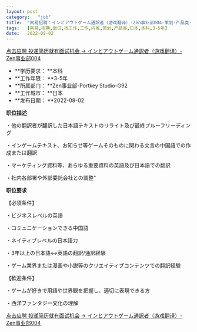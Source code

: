 ```yaml
---
layout:	post
category:	"job"
title:	"网易招聘：インとアウトゲーム通訳者（游戏翻译）-Zen事业部004-策划-产品类-日本本科3-5年"
tags:	[网易,招聘,面试,找工作,工作,内推,策划,产品类,日本,本科,3-5年]
date:	2022-08-02
---
```


[点击应聘 投递简历就有面试机会 ->  インとアウトゲーム通訳者（游戏翻译）-Zen事业部004](http://mobile.bole.netease.com/bole/boleDetail?id=41984&employeeId=346f03c3cda5f04c&key=all)



- **学历要求： **本科
- **工作年限： **3-5年
- **所属部门： **Zen事业部-Portkey Studio-G92
- **工作城市： **日本
- **发布日期： **2022-08-02



**职位描述**

・他の翻訳者が翻訳した日本語テキストのリライト及び最終プルーフリーディング

・インゲームテキスト、お知らせ等ゲームそのものに関わる文言の中国語での作成または翻訳

・マーケティング資料等、あらゆる重要資料の英語及び日本語での翻訳

・社内各部署や外部委託会社との調整"





**职位要求**

【必須条件】

・ビジネスレベルの英語

・コミュニケーションできる中国語

・ネイティブレベルの日本語力

・3年以上の日本語↔︎英語の翻訳/通訳経験

・ゲーム業界または漫画や小説等のクリエイティブコンテンツでの翻訳経験



【歓迎条件】

・ゲームが好きで用語や世界観を把握し、適切に表現できる方

・西洋ファンタジー文化の理解







[点击应聘 投递简历就有面试机会 ->  インとアウトゲーム通訳者（游戏翻译）-Zen事业部004](http://mobile.bole.netease.com/bole/boleDetail?id=41984&employeeId=346f03c3cda5f04c&key=all)